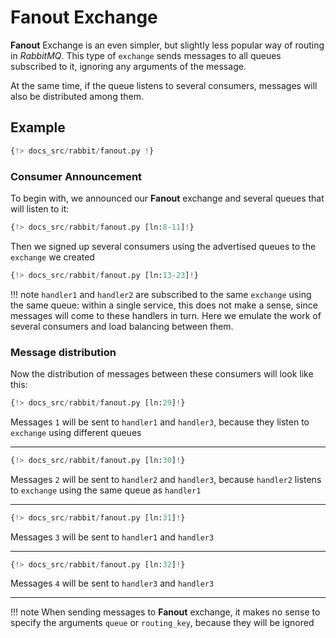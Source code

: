 # Fanout Exchange

**Fanout** Exchange is an even simpler, but slightly less popular way of routing in *RabbitMQ*. This type of `exchange` sends messages
to all queues subscribed to it, ignoring any arguments of the message.

At the same time, if the queue listens to several consumers, messages will also be distributed among them.

## Example

```python linenums="1"
{!> docs_src/rabbit/fanout.py !}
```

### Consumer Announcement

To begin with, we announced our **Fanout** exchange and several queues that will listen to it:

```python linenums="8" hl_lines="1"
{!> docs_src/rabbit/fanout.py [ln:8-11]!}
```

Then we signed up several consumers using the advertised queues to the `exchange` we created

```python linenums="13" hl_lines="1 5 9"
{!> docs_src/rabbit/fanout.py [ln:13-23]!}
```

!!! note
    `handler1` and `handler2` are subscribed to the same `exchange` using the same queue:
    within a single service, this does not make a sense, since messages will come to these handlers in turn.
    Here we emulate the work of several consumers and load balancing between them.

### Message distribution

Now the distribution of messages between these consumers will look like this:

```python
{!> docs_src/rabbit/fanout.py [ln:29]!}
```

Messages `1` will be sent to `handler1` and `handler3`, because they listen to `exchange` using different queues

---

```python
{!> docs_src/rabbit/fanout.py [ln:30]!}
```

Messages `2` will be sent to `handler2` and `handler3`, because `handler2` listens to `exchange` using the same queue as `handler1`

---

```python
{!> docs_src/rabbit/fanout.py [ln:31]!}
```

Messages `3` will be sent to `handler1` and `handler3`

---

```python
{!> docs_src/rabbit/fanout.py [ln:32]!}
```

Messages `4` will be sent to `handler3` and `handler3`

---

!!! note
    When sending messages to **Fanout** exchange, it makes no sense to specify the arguments `queue` or `routing_key`, because they will be ignored
